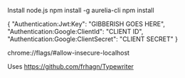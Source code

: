 Install node.js
npm install -g aurelia-cli
npm install
 
{
    "Authentication:Jwt:Key": "GIBBERISH GOES HERE",
    "Authentication:Google:ClientId": "CLIENT ID",
    "Authentication:Google:ClientSecret": "CLIENT SECRET"
}

chrome://flags/#allow-insecure-localhost

Uses https://github.com/frhagn/Typewriter
